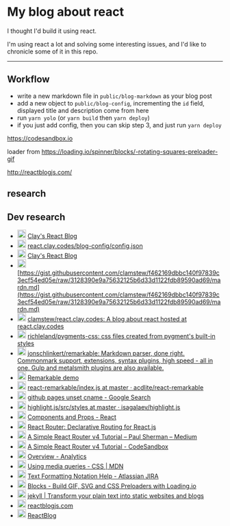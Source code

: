 # My blog about react

I thought I'd build it using react.

I'm using react a lot and solving some interesting issues, and I'd like to chronicle some of it in this repo.

---

## Workflow

* write a new markdown file in `public/blog-markdown` as your blog post
* add a new object to `public/blog-config`, incrementing the `id` field, displayed title and description come from here
* run `yarn yolo` (or `yarn build` then `yarn deploy`)
* if you just add config, then you can skip step 3, and just run `yarn deploy`

https://codesandbox.io

loader from https://loading.io/spinner/blocks/-rotating-squares-preloader-gif

http://reactblogjs.com/

## research


## Dev research

* <img src="http://www.google.com/images/icons/product/chrome-32.png" width="20px" /> [Clay's React Blog](http://react.clay.codes/)
* <img src="http://www.google.com/images/icons/product/chrome-32.png" width="20px" /> [react.clay.codes/blog-config/config.json](http://react.clay.codes/blog-config/config.json)
* <img src="http://www.google.com/images/icons/product/chrome-32.png" width="20px" /> [Clay's React Blog](http://localhost:3000/)
* <img src="http://www.google.com/images/icons/product/chrome-32.png" width="20px" /> [https://gist.githubusercontent.com/clamstew/f462169dbbc140f97839c3ecf54ed05e/raw/3128390e9a75632125b6d33d1122fdb89590ad69/mardn.md](https://gist.githubusercontent.com/clamstew/f462169dbbc140f97839c3ecf54ed05e/raw/3128390e9a75632125b6d33d1122fdb89590ad69/mardn.md)
* <img src="https://assets-cdn.github.com/favicon.ico" width="20px" /> [clamstew/react.clay.codes: A blog about react hosted at react.clay.codes](https://github.com/clamstew/react.clay.codes)
* <img src="https://assets-cdn.github.com/favicon.ico" width="20px" /> [richleland/pygments-css: css files created from pygment's built-in styles](https://github.com/richleland/pygments-css)
* <img src="https://assets-cdn.github.com/favicon.ico" width="20px" /> [jonschlinkert/remarkable: Markdown parser, done right. Commonmark support, extensions, syntax plugins, high speed - all in one. Gulp and metalsmith plugins are also available.](https://github.com/jonschlinkert/remarkable)
* <img src="http://www.google.com/images/icons/product/chrome-32.png" width="20px" /> [Remarkable demo](https://jonschlinkert.github.io/remarkable/demo/)
* <img src="https://assets-cdn.github.com/favicon.ico" width="20px" /> [react-remarkable/index.js at master · acdlite/react-remarkable](https://github.com/acdlite/react-remarkable/blob/master/src/index.js)
* <img src="https://www.google.com/images/branding/product/ico/googleg_lodp.ico" width="20px" /> [github pages unset cname - Google Search](https://www.google.com/search?q=github+pages+unset+cname&oq=github+pages+unset+cname&aqs=chrome..69i57j69i64.4526j0j7&sourceid=chrome&ie=UTF-8)
* <img src="https://assets-cdn.github.com/favicon.ico" width="20px" /> [highlight.js/src/styles at master · isagalaev/highlight.js](https://github.com/isagalaev/highlight.js/tree/master/src/styles)
* <img src="https://facebook.github.io/react/favicon.ico" width="20px" /> [Components and Props - React](https://facebook.github.io/react/docs/components-and-props.html)
* <img src="https://reacttraining.com/react-router/favicon-32x32.png" width="20px" /> [React Router: Declarative Routing for React.js](https://reacttraining.com/react-router/web/guides/philosophy)
* <img src="https://cdn-static-1.medium.com/_/fp/icons/favicon-medium.TAS6uQ-Y7kcKgi0xjcYHXw.ico" width="20px" /> [A Simple React Router v4 Tutorial – Paul Sherman – Medium](https://medium.com/@pshrmn/a-simple-react-router-v4-tutorial-7f23ff27adf)
* <img src="https://codesandbox.io/favicon.ico?5bab782f" width="20px" /> [A Simple React Router v4 Tutorial - CodeSandbox](https://codesandbox.io/s/vVoQVk78?referrer=https%3A%2F%2Fmedium.com%2Fmedia%2Fcb2f4eec602746212e3d562340fb8898%3FpostId%3D7f23ff27adf)
* <img src="https://analytics.google.com/analytics/web/s/analytics_standard_icon.png" width="20px" /> [Overview - Analytics](https://analytics.google.com/analytics/web/#realtime/rt-overview/a104083859w155399835p157171973/)
* <img src="https://developer.cdn.mozilla.net/static/img/favicon32.e1ca6d9bb933.png" width="20px" /> [Using media queries - CSS | MDN](https://developer.mozilla.org/en-US/docs/Web/CSS/Media_Queries/Using_media_queries)
* <img src="https://jira.atlassian.com/s/-blyu2h/74002/b6b48b2829824b869586ac216d119363/_/favicon.ico" width="20px" /> [Text Formatting Notation Help - Atlassian JIRA](https://jira.atlassian.com/secure/WikiRendererHelpAction.jspa?section=all)
* <img src="http://www.google.com/images/icons/product/chrome-32.png" width="20px" /> [Blocks - Build GIF, SVG and CSS Preloaders with Loading.io](https://loading.io/spinner/blocks/-rotating-squares-preloader-gif)
* <img src="https://jekyllrb.com/favicon.ico" width="20px" /> [jekyll | Transform your plain text into static websites and blogs](https://jekyllrb.com/)
* <img src="http://www.google.com/images/icons/product/chrome-32.png" width="20px" /> [reactblogjs.com](http://reactblogjs.com/)
* <img src="https://assets-cdn.github.com/favicon.ico" width="20px" /> [ReactBlog](https://github.com/ReactBlog)
